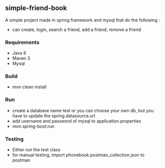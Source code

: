 ## simple-friend-book 
A simple project made in spring framework and mysql that do the following : 
* can create, login, search a friend, add a friend, remove a friend

### Requirements
* Java 8
* Maven 3
* Mysql 


### Build
* mvn clean install 

### Run 
* create a database name test or you can choose your own db, but you have to update the spring.datasource.url
* add username and password of mysql to application.properties
* mvn spring-boot:run

### Testing
* Either run the test class
* for manual testing, import phonebook.postman_collection.json to postman


